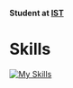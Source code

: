 **Student at [IST](https://tecnico.ulisboa.pt/pt/)**


# Skills
[![My Skills](https://skillicons.dev/icons?i=anaconda,arduino,c,cpp,cmake,docker,figma,git,github,gitlab,grafana,java,octave,p5js,postgres,py,pytorch)](https://skillicons.dev)
